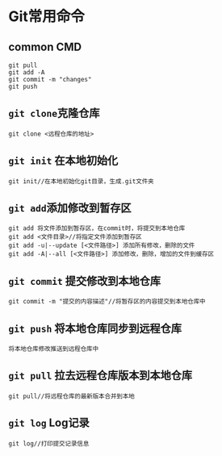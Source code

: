 # Git常用命令

## common CMD
    git pull
    git add -A
    git commit -m "changes"
    git push

## `git clone`克隆仓库
    git clone <远程仓库的地址>

## `git init` 在本地初始化
    git init//在本地初始化git目录，生成.git文件夹

## `git add`添加修改到暂存区
    git add 将文件添加到暂存区，在commit时，将提交到本地仓库
    git add <文件目录>//将指定文件添加到暂存区
    git add -u|--update [<文件路径>] 添加所有修改，删除的文件
    git add -A|--all [<文件路径>] 添加修改，删除，增加的文件到缓存区

## `git commit` 提交修改到本地仓库
    git commit -m "提交的内容描述"//将暂存区的内容提交到本地仓库中

## `git push` 将本地仓库同步到远程仓库
    将本地仓库修改推送到远程仓库中

## `git pull` 拉去远程仓库版本到本地仓库
    git pull//将远程仓库的最新版本合并到本地

## `git log` Log记录
    git log//打印提交记录信息
